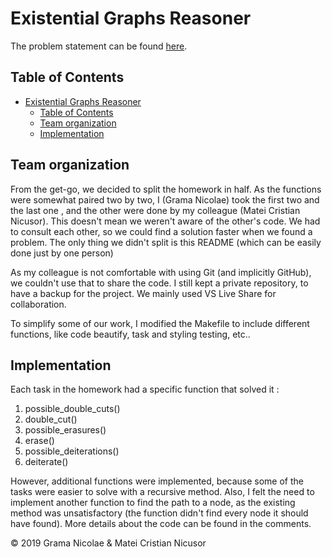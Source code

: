 # Existential Graphs Reasoner

The problem statement can be found [here](https://ocw.cs.pub.ro/courses/sd-ca/teme/tema3).

## Table of Contents

- [Existential Graphs Reasoner](#existential-graphs-reasoner)
  - [Table of Contents](#table-of-contents)
  - [Team organization](#team-organization)
  - [Implementation](#implementation)

## Team organization

From the get-go, we decided to split the homework in half. As the functions were somewhat paired two by two, I (Grama Nicolae) took the first two and the last one , and the other were done by my colleague (Matei Cristian Nicusor). This doesn't mean we weren't aware of the other's code. We had to consult each other, so we could find a solution faster when we found a problem. The only thing we didn't split is this README (which can be easily done just by one person)

As my colleague is not comfortable with using Git (and implicitly GitHub), we couldn't use that to share the code. I still kept a private repository, to have a backup for the project. We mainly used VS Live Share for collaboration.

To simplify some of our work, I modified the Makefile to include different functions, like code beautify, task and styling testing, etc..

## Implementation

Each task in the homework had a specific function that solved it :
1. possible_double_cuts()
2. double_cut()
3. possible_erasures()
4. erase()
5. possible_deiterations()
6. deiterate()

However, additional functions were implemented, because some of the tasks were easier to solve with a recursive method. Also, I felt the need to implement another function to find the path to a node, as the existing method was unsatisfactory (the function didn't find every node it should have found). More details about the code can be found in the comments.

© 2019 Grama Nicolae & Matei Cristian Nicusor